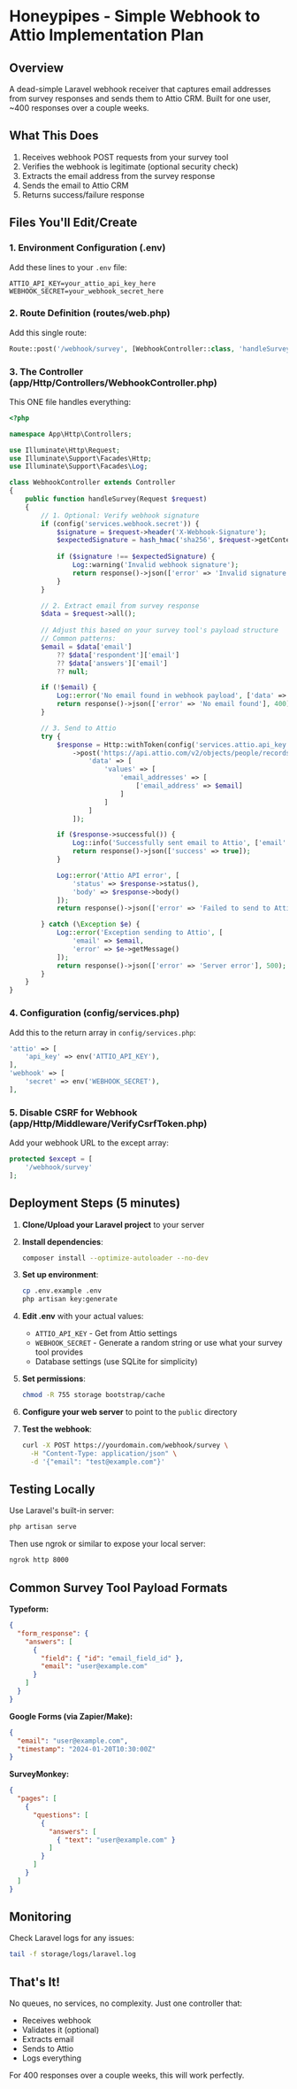 # Honeypipes - Simple Webhook to Attio Implementation Plan

## Overview
A dead-simple Laravel webhook receiver that captures email addresses from survey responses and sends them to Attio CRM. Built for one user, ~400 responses over a couple weeks.

## What This Does
1. Receives webhook POST requests from your survey tool
2. Verifies the webhook is legitimate (optional security check)
3. Extracts the email address from the survey response
4. Sends the email to Attio CRM
5. Returns success/failure response

## Files You'll Edit/Create

### 1. Environment Configuration (.env)
Add these lines to your `.env` file:
```
ATTIO_API_KEY=your_attio_api_key_here
WEBHOOK_SECRET=your_webhook_secret_here
```

### 2. Route Definition (routes/web.php)
Add this single route:
```php
Route::post('/webhook/survey', [WebhookController::class, 'handleSurvey']);
```

### 3. The Controller (app/Http/Controllers/WebhookController.php)
This ONE file handles everything:

```php
<?php

namespace App\Http\Controllers;

use Illuminate\Http\Request;
use Illuminate\Support\Facades\Http;
use Illuminate\Support\Facades\Log;

class WebhookController extends Controller
{
    public function handleSurvey(Request $request)
    {
        // 1. Optional: Verify webhook signature
        if (config('services.webhook.secret')) {
            $signature = $request->header('X-Webhook-Signature');
            $expectedSignature = hash_hmac('sha256', $request->getContent(), config('services.webhook.secret'));
            
            if ($signature !== $expectedSignature) {
                Log::warning('Invalid webhook signature');
                return response()->json(['error' => 'Invalid signature'], 401);
            }
        }

        // 2. Extract email from survey response
        $data = $request->all();
        
        // Adjust this based on your survey tool's payload structure
        // Common patterns:
        $email = $data['email'] 
            ?? $data['respondent']['email'] 
            ?? $data['answers']['email'] 
            ?? null;

        if (!$email) {
            Log::error('No email found in webhook payload', ['data' => $data]);
            return response()->json(['error' => 'No email found'], 400);
        }

        // 3. Send to Attio
        try {
            $response = Http::withToken(config('services.attio.api_key'))
                ->post('https://api.attio.com/v2/objects/people/records', [
                    'data' => [
                        'values' => [
                            'email_addresses' => [
                                ['email_address' => $email]
                            ]
                        ]
                    ]
                ]);

            if ($response->successful()) {
                Log::info('Successfully sent email to Attio', ['email' => $email]);
                return response()->json(['success' => true]);
            }

            Log::error('Attio API error', [
                'status' => $response->status(),
                'body' => $response->body()
            ]);
            return response()->json(['error' => 'Failed to send to Attio'], 500);

        } catch (\Exception $e) {
            Log::error('Exception sending to Attio', [
                'email' => $email,
                'error' => $e->getMessage()
            ]);
            return response()->json(['error' => 'Server error'], 500);
        }
    }
}
```

### 4. Configuration (config/services.php)
Add this to the return array in `config/services.php`:
```php
'attio' => [
    'api_key' => env('ATTIO_API_KEY'),
],
'webhook' => [
    'secret' => env('WEBHOOK_SECRET'),
],
```

### 5. Disable CSRF for Webhook (app/Http/Middleware/VerifyCsrfToken.php)
Add your webhook URL to the except array:
```php
protected $except = [
    '/webhook/survey'
];
```

## Deployment Steps (5 minutes)

1. **Clone/Upload your Laravel project** to your server

2. **Install dependencies**:
   ```bash
   composer install --optimize-autoloader --no-dev
   ```

3. **Set up environment**:
   ```bash
   cp .env.example .env
   php artisan key:generate
   ```

4. **Edit .env** with your actual values:
   - `ATTIO_API_KEY` - Get from Attio settings
   - `WEBHOOK_SECRET` - Generate a random string or use what your survey tool provides
   - Database settings (use SQLite for simplicity)

5. **Set permissions**:
   ```bash
   chmod -R 755 storage bootstrap/cache
   ```

6. **Configure your web server** to point to the `public` directory

7. **Test the webhook**:
   ```bash
   curl -X POST https://yourdomain.com/webhook/survey \
     -H "Content-Type: application/json" \
     -d '{"email": "test@example.com"}'
   ```

## Testing Locally

Use Laravel's built-in server:
```bash
php artisan serve
```

Then use ngrok or similar to expose your local server:
```bash
ngrok http 8000
```

## Common Survey Tool Payload Formats

**Typeform:**
```json
{
  "form_response": {
    "answers": [
      {
        "field": { "id": "email_field_id" },
        "email": "user@example.com"
      }
    ]
  }
}
```

**Google Forms (via Zapier/Make):**
```json
{
  "email": "user@example.com",
  "timestamp": "2024-01-20T10:30:00Z"
}
```

**SurveyMonkey:**
```json
{
  "pages": [
    {
      "questions": [
        {
          "answers": [
            { "text": "user@example.com" }
          ]
        }
      ]
    }
  ]
}
```

## Monitoring

Check Laravel logs for any issues:
```bash
tail -f storage/logs/laravel.log
```

## That's It!

No queues, no services, no complexity. Just one controller that:
- Receives webhook
- Validates it (optional)
- Extracts email
- Sends to Attio
- Logs everything

For 400 responses over a couple weeks, this will work perfectly.